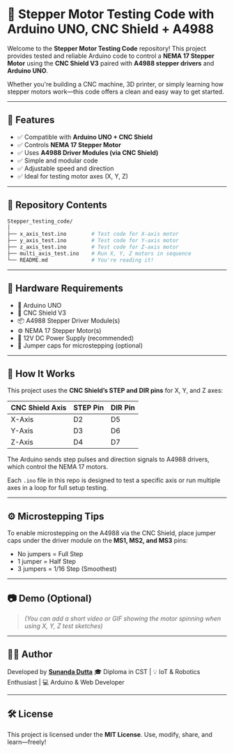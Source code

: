 
# 🚀 Stepper Motor Testing Code with Arduino UNO, CNC Shield + A4988

Welcome to the **Stepper Motor Testing Code** repository! This project provides tested and reliable Arduino code to control a **NEMA 17 Stepper Motor** using the **CNC Shield V3** paired with **A4988 stepper drivers** and **Arduino UNO**.

Whether you're building a CNC machine, 3D printer, or simply learning how stepper motors work—this code offers a clean and easy way to get started.

---

## 🔧 Features

* ✅ Compatible with **Arduino UNO + CNC Shield**
* ✅ Controls **NEMA 17 Stepper Motor**
* ✅ Uses **A4988 Driver Modules (via CNC Shield)**
* ✅ Simple and modular code
* ✅ Adjustable speed and direction
* ✅ Ideal for testing motor axes (X, Y, Z)

---

## 📁 Repository Contents

```bash
Stepper_testing_code/
│
├── x_axis_test.ino        # Test code for X-axis motor
├── y_axis_test.ino        # Test code for Y-axis motor
├── z_axis_test.ino        # Test code for Z-axis motor
├── multi_axis_test.ino    # Run X, Y, Z motors in sequence
└── README.md              # You're reading it!
```

---

## 🧰 Hardware Requirements

* 🧠 Arduino UNO
* 🧩 CNC Shield V3
* 📦 A4988 Stepper Driver Module(s)
* ⚙️ NEMA 17 Stepper Motor(s)
* 🔌 12V DC Power Supply (recommended)
* 🔗 Jumper caps for microstepping (optional)

---

## 🧠 How It Works

This project uses the **CNC Shield’s STEP and DIR pins** for X, Y, and Z axes:

| CNC Shield Axis | STEP Pin | DIR Pin |
| --------------- | -------- | ------- |
| X-Axis          | D2       | D5      |
| Y-Axis          | D3       | D6      |
| Z-Axis          | D4       | D7      |

The Arduino sends step pulses and direction signals to A4988 drivers, which control the NEMA 17 motors.

Each `.ino` file in this repo is designed to test a specific axis or run multiple axes in a loop for full setup testing.

---

## ⚙️ Microstepping Tips

To enable microstepping on the A4988 via the CNC Shield, place jumper caps under the driver module on the **MS1, MS2, and MS3** pins:

* No jumpers = Full Step
* 1 jumper = Half Step
* 3 jumpers = 1/16 Step (Smoothest)

---

## 📷 Demo (Optional)

> *(You can add a short video or GIF showing the motor spinning when using X, Y, Z test sketches)*

---

## 👨‍💻 Author

Developed by [**Sunanda Dutta**](https://github.com/duttasunanda)
🎓 Diploma in CST | 💡 IoT & Robotics Enthusiast | 💻 Arduino & Web Developer

---

## 🛠️ License

This project is licensed under the **MIT License**.
Use, modify, share, and learn—freely!

